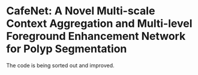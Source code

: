 # CafeNet: A Novel Multi-scale Context Aggregation and Multi-level Foreground Enhancement Network for Polyp Segmentation
The code is being sorted out and improved.
